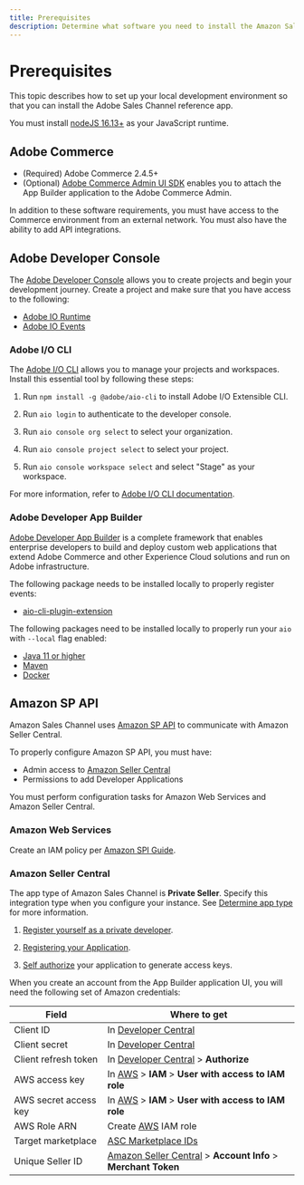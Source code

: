 ```yaml
---
title: Prerequisites
description: Determine what software you need to install the Amazon Sales Channel app and how to configure your Amazon Seller Central account.
---
```


# Prerequisites

This topic describes how to set up your local development environment so that you can install the Adobe Sales Channel reference app.

You must install [nodeJS 16.13+](https://nodejs.org/en/download) as your JavaScript runtime.

## Adobe Commerce

*  (Required) Adobe Commerce 2.4.5+
*  (Optional) [Adobe Commerce Admin UI SDK](https://developer-stage.adobe.com/commerce/extensibility/admin-ui-sdk/) enables you to attach the App Builder application to the Adobe Commerce Admin.

In addition to these software requirements, you must have access to the Commerce environment from an external network. You must also have the ability to add API integrations.

## Adobe Developer Console

The [Adobe Developer Console](https://developer.adobe.com/developer-console/docs/guides/getting-started/) allows you to create projects and begin your development journey. Create a project and make sure that you have access to the following:

*  [Adobe IO Runtime](https://developer.adobe.com/runtime/docs/)
*  [Adobe IO Events](https://developer.adobe.com/runtime/docs/)

### Adobe I/O CLI

The [Adobe I/O CLI](https://developer.adobe.com/runtime/docs/guides/tools/cli_install) allows you to manage your projects and workspaces. Install this essential tool by following these steps:

1. Run `npm install -g @adobe/aio-cli` to install Adobe I/O Extensible CLI.

1. Run `aio login` to authenticate to the developer console.

1. Run `aio console org select` to select your organization.

1. Run `aio console project select` to select your project.

1. Run `aio console workspace select` and select "Stage" as your workspace.

For more information, refer to [Adobe I/O CLI documentation](https://github.com/adobe/aio-cli/blob/master/README.md).

### Adobe Developer App Builder

[Adobe Developer App Builder](https://developer.adobe.com/app-builder/docs/overview/) is a complete framework that enables enterprise developers to build and deploy custom web applications that extend Adobe Commerce and other Experience Cloud solutions and run on Adobe infrastructure.

The following package needs to be installed locally to properly register events:

*  [aio-cli-plugin-extension](https://github.com/adobe/aio-cli-plugin-extension)

The following packages need to be installed locally to properly run your `aio` with `--local` flag enabled:

*  [Java 11 or higher](https://www.oracle.com/es/java/technologies/javase/jdk11-archive-downloads.html)
*  [Maven](https://maven.apache.org/)
*  [Docker](https://docs.docker.com/desktop/)

## Amazon SP API

Amazon Sales Channel uses [Amazon SP API](https://github.com/amz-tools/amazon-sp-api) to communicate with Amazon Seller Central.

To properly configure Amazon SP API, you must have:

*  Admin access to [Amazon Seller Central](https://sellercentral.amazon.com/)
*  Permissions to add Developer Applications

You must perform configuration tasks for Amazon Web Services and Amazon Seller Central.

### Amazon Web Services

Create an IAM policy per [Amazon SPI Guide](https://developer-docs.amazon.com/sp-api/docs/creating-and-configuring-iam-policies-and-entities).

### Amazon Seller Central

The app type of Amazon Sales Channel is **Private Seller**. Specify this integration type when you configure your instance. See [Determine app type](https://developer-docs.amazon.com/sp-api/docs/determine-app-type) for more information.

1. [Register yourself as a private developer](https://developer-docs.amazon.com/sp-api/docs/registering-as-a-developer#to-register-as-a-private-developer-for-private-seller-applications).

1. [Registering your Application](https://developer-docs.amazon.com/sp-api/docs/registering-your-application).

1. [Self authorize](https://developer-docs.amazon.com/sp-api/docs/self-authorization) your application to generate access keys.

When you create an account from the App Builder application UI, you will need the following set of Amazon credentials:

| Field | Where to get |
| --- | --- |
| Client ID             | In [Developer Central](https://sellercentral.amazon.com/marketplacedeveloper/applications) |
| Client secret         | In [Developer Central](https://sellercentral.amazon.com/marketplacedeveloper/applications) |
| Client refresh token  | In [Developer Central](https://sellercentral.amazon.com/marketplacedeveloper/applications) > **Authorize** |
| AWS access key        | In [AWS](https://aws.amazon.com/) > **IAM** > **User with access to IAM role**  |
| AWS secret access key | In [AWS](https://aws.amazon.com/) > **IAM** > **User with access to IAM role** |
| AWS Role ARN          | Create [AWS](https://aws.amazon.com/) IAM role |
| Target marketplace    | [ASC Marketplace IDs](https://developer-docs.amazon.com/sp-api/docs/marketplace-ids) |
| Unique Seller ID      | [Amazon Seller Central](https://sellercentral.amazon.com) > **Account Info** > **Merchant Token** |
